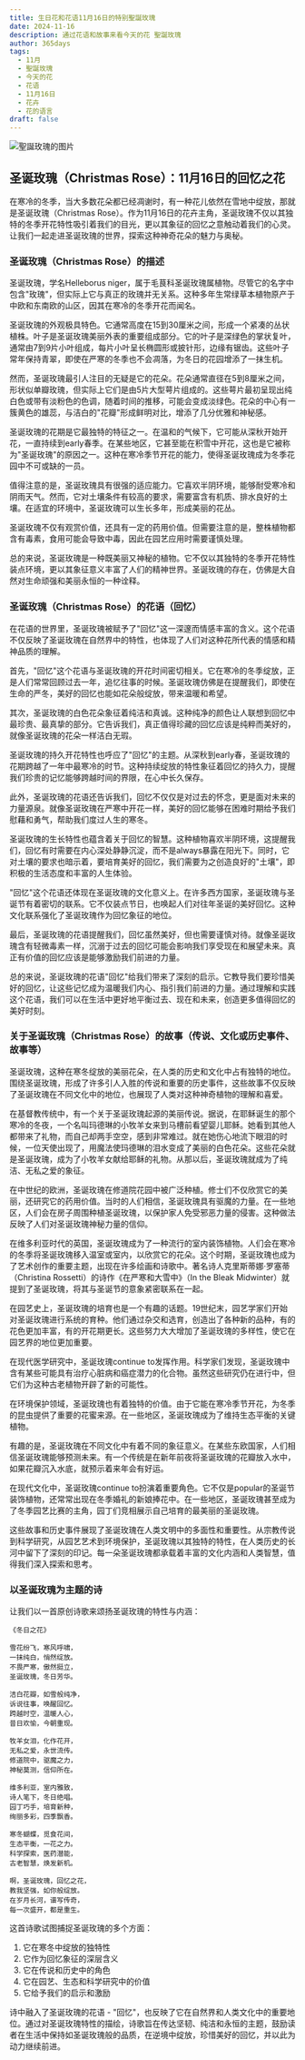 ```yaml
---
title: 生日花和花语11月16日的特别聖誕玫瑰
date: 2024-11-16
description: 通过花语和故事来看今天的花 聖誕玫瑰
author: 365days
tags:
  - 11月
  - 聖誕玫瑰
  - 今天的花
  - 花语
  - 11月16日
  - 花卉
  - 花的语言
draft: false
---
```



![聖誕玫瑰的图片](https://cdn.pixabay.com/photo/2021/12/07/16/43/christmas-rose-6853652_1280.jpg#center)


## 圣诞玫瑰（Christmas Rose）：11月16日的回忆之花

在寒冷的冬季，当大多数花朵都已经凋谢时，有一种花儿依然在雪地中绽放，那就是圣诞玫瑰（Christmas Rose）。作为11月16日的花卉主角，圣诞玫瑰不仅以其独特的冬季开花特性吸引着我们的目光，更以其象征的回忆之意触动着我们的心灵。让我们一起走进圣诞玫瑰的世界，探索这种神奇花朵的魅力与奥秘。

### 圣诞玫瑰（Christmas Rose）的描述

圣诞玫瑰，学名Helleborus niger，属于毛茛科圣诞玫瑰属植物。尽管它的名字中包含"玫瑰"，但实际上它与真正的玫瑰并无关系。这种多年生常绿草本植物原产于中欧和东南欧的山区，因其在寒冷的冬季开花而闻名。

圣诞玫瑰的外观极具特色。它通常高度在15到30厘米之间，形成一个紧凑的丛状植株。叶子是圣诞玫瑰美丽外表的重要组成部分。它的叶子是深绿色的掌状复叶，通常由7到9片小叶组成，每片小叶呈长椭圆形或披针形，边缘有锯齿。这些叶子常年保持青翠，即使在严寒的冬季也不会凋落，为冬日的花园增添了一抹生机。

然而，圣诞玫瑰最引人注目的无疑是它的花朵。花朵通常直径在5到8厘米之间，形状似单瓣玫瑰，但实际上它们是由5片大型萼片组成的。这些萼片最初呈现出纯白色或带有淡粉色的色调，随着时间的推移，可能会变成淡绿色。花朵的中心有一簇黄色的雄蕊，与洁白的"花瓣"形成鲜明对比，增添了几分优雅和神秘感。

圣诞玫瑰的花期是它最独特的特征之一。在温和的气候下，它可能从深秋开始开花，一直持续到early春季。在某些地区，它甚至能在积雪中开花，这也是它被称为"圣诞玫瑰"的原因之一。这种在寒冷季节开花的能力，使得圣诞玫瑰成为冬季花园中不可或缺的一员。

值得注意的是，圣诞玫瑰具有很强的适应能力。它喜欢半阴环境，能够耐受寒冷和阴雨天气。然而，它对土壤条件有较高的要求，需要富含有机质、排水良好的土壤。在适宜的环境中，圣诞玫瑰可以生长多年，形成美丽的花丛。

圣诞玫瑰不仅有观赏价值，还具有一定的药用价值。但需要注意的是，整株植物都含有毒素，食用可能会导致中毒，因此在园艺应用时需要谨慎处理。

总的来说，圣诞玫瑰是一种既美丽又神秘的植物。它不仅以其独特的冬季开花特性装点环境，更以其象征意义丰富了人们的精神世界。圣诞玫瑰的存在，仿佛是大自然对生命顽强和美丽永恒的一种诠释。

### 圣诞玫瑰（Christmas Rose）的花语（回忆）

在花语的世界里，圣诞玫瑰被赋予了"回忆"这一深邃而情感丰富的含义。这个花语不仅反映了圣诞玫瑰在自然界中的特性，也体现了人们对这种花所代表的情感和精神品质的理解。

首先，"回忆"这个花语与圣诞玫瑰的开花时间密切相关。它在寒冷的冬季绽放，正是人们常常回顾过去一年，追忆往事的时候。圣诞玫瑰仿佛是在提醒我们，即使在生命的严冬，美好的回忆也能如花朵般绽放，带来温暖和希望。

其次，圣诞玫瑰的白色花朵象征着纯洁和真诚。这种纯净的颜色让人联想到回忆中最珍贵、最真挚的部分。它告诉我们，真正值得珍藏的回忆应该是纯粹而美好的，就像圣诞玫瑰的花朵一样洁白无瑕。

圣诞玫瑰的持久开花特性也呼应了"回忆"的主题。从深秋到early春，圣诞玫瑰的花期跨越了一年中最寒冷的时节。这种持续绽放的特性象征着回忆的持久力，提醒我们珍贵的记忆能够跨越时间的界限，在心中长久保存。

此外，圣诞玫瑰的花语还告诉我们，回忆不仅仅是对过去的怀念，更是面对未来的力量源泉。就像圣诞玫瑰在严寒中开花一样，美好的回忆能够在困难时期给予我们慰藉和勇气，帮助我们度过人生的寒冬。

圣诞玫瑰的生长特性也蕴含着关于回忆的智慧。这种植物喜欢半阴环境，这提醒我们，回忆有时需要在内心深处静静沉淀，而不是always暴露在阳光下。同时，它对土壤的要求也暗示着，要培育美好的回忆，我们需要为之创造良好的"土壤"，即积极的生活态度和丰富的人生体验。

"回忆"这个花语还体现在圣诞玫瑰的文化意义上。在许多西方国家，圣诞玫瑰与圣诞节有着密切的联系。它不仅装点节日，也唤起人们对往年圣诞的美好回忆。这种文化联系强化了圣诞玫瑰作为回忆象征的地位。

最后，圣诞玫瑰的花语提醒我们，回忆虽然美好，但也需要谨慎对待。就像圣诞玫瑰含有轻微毒素一样，沉溺于过去的回忆可能会影响我们享受现在和展望未来。真正有价值的回忆应该是能够激励我们前进的力量。

总的来说，圣诞玫瑰的花语"回忆"给我们带来了深刻的启示。它教导我们要珍惜美好的回忆，让这些记忆成为温暖我们内心、指引我们前进的力量。通过理解和实践这个花语，我们可以在生活中更好地平衡过去、现在和未来，创造更多值得回忆的美好时刻。

### 关于圣诞玫瑰（Christmas Rose）的故事（传说、文化或历史事件、故事等）

圣诞玫瑰，这种在寒冬绽放的美丽花朵，在人类的历史和文化中占有独特的地位。围绕圣诞玫瑰，形成了许多引人入胜的传说和重要的历史事件，这些故事不仅反映了圣诞玫瑰在不同文化中的地位，也展现了人类对这种神奇植物的理解和喜爱。

在基督教传统中，有一个关于圣诞玫瑰起源的美丽传说。据说，在耶稣诞生的那个寒冷的冬夜，一个名叫玛德琳的小牧羊女来到马槽前看望婴儿耶稣。她看到其他人都带来了礼物，而自己却两手空空，感到非常难过。就在她伤心地流下眼泪的时候，一位天使出现了，用魔法使玛德琳的泪水变成了美丽的白色花朵。这些花朵就是圣诞玫瑰，成为了小牧羊女献给耶稣的礼物。从那以后，圣诞玫瑰就成为了纯洁、无私之爱的象征。

在中世纪的欧洲，圣诞玫瑰在修道院花园中被广泛种植。修士们不仅欣赏它的美丽，还研究它的药用价值。当时的人们相信，圣诞玫瑰具有驱魔的力量。在一些地区，人们会在房子周围种植圣诞玫瑰，以保护家人免受邪恶力量的侵害。这种做法反映了人们对圣诞玫瑰神秘力量的信仰。

在维多利亚时代的英国，圣诞玫瑰成为了一种流行的室内装饰植物。人们会在寒冷的冬季将圣诞玫瑰移入温室或室内，以欣赏它的花朵。这个时期，圣诞玫瑰也成为了艺术创作的重要主题，出现在许多绘画和诗歌中。著名诗人克里斯蒂娜·罗塞蒂（Christina Rossetti）的诗作《在严寒和大雪中》（In the Bleak Midwinter）就提到了圣诞玫瑰，将其与圣诞节的意象紧密联系在一起。

在园艺史上，圣诞玫瑰的培育也是一个有趣的话题。19世纪末，园艺学家们开始对圣诞玫瑰进行系统的育种。他们通过杂交和选育，创造出了各种新的品种，有的花色更加丰富，有的开花期更长。这些努力大大增加了圣诞玫瑰的多样性，使它在园艺界的地位更加重要。

在现代医学研究中，圣诞玫瑰continue to发挥作用。科学家们发现，圣诞玫瑰中含有某些可能具有治疗心脏病和癌症潜力的化合物。虽然这些研究仍在进行中，但它们为这种古老植物开辟了新的可能性。

在环境保护领域，圣诞玫瑰也有着独特的价值。由于它能在寒冷季节开花，为冬季的昆虫提供了重要的花蜜来源。在一些地区，圣诞玫瑰成为了维持生态平衡的关键植物。

有趣的是，圣诞玫瑰在不同文化中有着不同的象征意义。在某些东欧国家，人们相信圣诞玫瑰能够预测未来。有一个传统是在新年前夜将圣诞玫瑰的花瓣放入水中，如果花瓣沉入水底，就预示着来年会有好运。

在现代文化中，圣诞玫瑰continue to扮演着重要角色。它不仅是popular的圣诞节装饰植物，还常常出现在冬季婚礼的新娘捧花中。在一些地区，圣诞玫瑰甚至成为了冬季园艺比赛的主角，园丁们竞相展示自己培育的最美丽的圣诞玫瑰。

这些故事和历史事件展现了圣诞玫瑰在人类文明中的多面性和重要性。从宗教传说到科学研究，从园艺艺术到环境保护，圣诞玫瑰以其独特的特性，在人类历史的长河中留下了深刻的印记。每一朵圣诞玫瑰都承载着丰富的文化内涵和人类智慧，值得我们深入探索和思考。

### 以圣诞玫瑰为主题的诗

让我们以一首原创诗歌来颂扬圣诞玫瑰的特性与内涵：

    《冬日之花》

    雪花纷飞，寒风呼啸，
    一抹纯白，悄然绽放。
    不畏严寒，傲然挺立，
    圣诞玫瑰，冬日芳华。

    洁白花瓣，如雪般纯净，
    诉说往事，唤醒回忆。
    跨越时空，温暖人心，
    昔日欢愉，今朝重现。

    牧羊女泪，化作花开，
    无私之爱，永世流传。
    修道院中，驱魔之力，
    神秘莫测，信仰所在。

    维多利亚，室内雅致，
    诗人笔下，冬日绝唱。
    园丁巧手，培育新种，
    绚丽多彩，四季飘香。

    寒冬蝴蝶，觅食花间，
    生态平衡，一花之力。
    科学探索，医药潜能，
    古老智慧，焕发新机。

    啊，圣诞玫瑰，回忆之花，
    教我坚强，如你般绽放。
    在岁月长河，谱写传奇，
    每一次盛开，都是重生。

这首诗歌试图捕捉圣诞玫瑰的多个方面：

1. 它在寒冬中绽放的独特性
2. 它作为回忆象征的深层含义
3. 它在传说和历史中的角色
4. 它在园艺、生态和科学研究中的价值
5. 它给予我们的启示和激励

诗中融入了圣诞玫瑰的花语 - "回忆"，也反映了它在自然界和人类文化中的重要地位。通过对圣诞玫瑰特性的描绘，诗歌旨在传达坚韧、纯洁和永恒的主题，鼓励读者在生活中保持如圣诞玫瑰般的品质，在逆境中绽放，珍惜美好的回忆，并以此为动力继续前进。